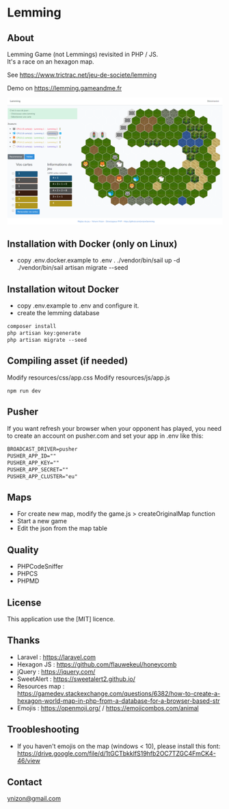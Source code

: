 <h1>Lemming</h1> 

## About

Lemming Game (not Lemmings) revisited in PHP / JS.<br/>
It's a race on an hexagon map.

See https://www.trictrac.net/jeu-de-societe/lemming

Demo on https://lemming.gameandme.fr

<img src="/public/images/screenshot.png" />

## Installation with Docker (only on Linux)
- copy .env.docker.example to .env .
./vendor/bin/sail up -d
./vendor/bin/sail artisan migrate --seed

## Installation witout Docker
- copy .env.example to .env and configure it.
- create the lemming database 
````  
composer install    
php artisan key:generate
php artisan migrate --seed
````  

## Compiling asset (if needed)
Modify resources/css/app.css
Modify resources/js/app.js
````  
npm run dev    
````  

## Pusher
If you want refresh your browser when your opponent has played, you need to 
create an account on pusher.com and set your app in .env like this:
````  
BROADCAST_DRIVER=pusher
PUSHER_APP_ID=""
PUSHER_APP_KEY=""
PUSHER_APP_SECRET=""
PUSHER_APP_CLUSTER="eu"
````  

## Maps
- For create new map, modify the game.js > createOriginalMap function
- Start a new game
- Edit the json from the map table

## Quality
- PHPCodeSniffer
- PHPCS
- PHPMD

## License
This application use the [MIT] licence.

## Thanks
- Laravel : https://laravel.com 
- Hexagon JS : https://github.com/flauwekeul/honeycomb
- jQuery : https://jquery.com/
- SweetAlert : https://sweetalert2.github.io/
- Resources map : https://gamedev.stackexchange.com/questions/6382/how-to-create-a-hexagon-world-map-in-php-from-a-database-for-a-browser-based-str
- Emojis : https://openmoji.org/ / https://emojicombos.com/animal

## Troobleshooting
- If you haven't emojis on the map (windows < 10), please install this font: 
https://drive.google.com/file/d/1tGCTbkklfS19hfb2OC7TZGC4FmCK4-46/view

## Contact
ynizon@gmail.com
